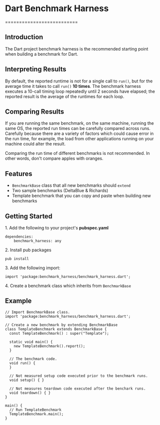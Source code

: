 # Dart Benchmark Harness #
==========================

## Introduction ##

The Dart project benchmark harness is the recommended starting point when building a benchmark for Dart.

## Interpreting Results ##

By default, the reported runtime is not for a single call to `run()`, but for
the average time it takes to call `run()` __10 times__. The
benchmark harness executes a 10-call timing loop repeatedly until 2 seconds
have elapsed; the reported result is the average of the runtimes for each
loop.

## Comparing Results ##

If you are running the same benchmark, on the same machine, running the same OS,
the reported run times can be carefully compared across runs.
Carefully because there are a variety of factors which
could cause error in the run time, for example, the load from
other applications running on your machine could alter the result.

Comparing the run time of different benchmarks is not recommended. 
In other words, don't compare apples with oranges.

## Features ##

* `BenchmarkBase` class that all new benchmarks should `extend`
* Two sample benchmarks (DeltaBlue & Richards)
* Template benchmark that you can copy and paste when building new benchmarks

## Getting Started ##

1\. Add the following to your project's **pubspec.yaml**

```
dependencies:
    benchmark_harness: any
```

2\. Install pub packages

```
pub install
```

3\. Add the following import:

```
import 'package:benchmark_harness/benchmark_harness.dart';
```

4\. Create a benchmark class which inherits from `BenchmarkBase`

## Example ##

```
// Import BenchmarkBase class.
import 'package:benchmark_harness/benchmark_harness.dart';

// Create a new benchmark by extending BenchmarkBase
class TemplateBenchmark extends BenchmarkBase {
  const TemplateBenchmark() : super("Template");

  static void main() {
    new TemplateBenchmark().report();
  }

  // The benchmark code.
  void run() {
  }

  // Not measured setup code executed prior to the benchmark runs.
  void setup() { }

  // Not measures teardown code executed after the benchark runs.
  void teardown() { }
}

main() {
  // Run TemplateBenchmark
  TemplateBenchmark.main();
}
```

